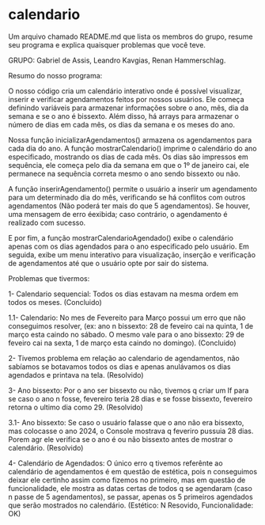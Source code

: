 # calendario
Um arquivo chamado README.md que lista os membros do grupo, resume seu programa e explica quaisquer problemas que você teve.

GRUPO: Gabriel de Assis, Leandro Kavgias, Renan Hammerschlag.

Resumo do nosso programa:

O nosso código cria um calendário interativo onde é possível visualizar, inserir e verificar agendamentos feitos por nossos usuários. Ele começa definindo variáveis para armazenar informações sobre o ano, mês, dia da semana e se o ano é bissexto. Além disso, há arrays para armazenar o número de dias em cada mês, os dias da semana e os meses do ano.

Nossa função inicializarAgendamentos() armazena os agendamentos para cada dia do ano. A função mostrarCalendario() imprime o calendário do ano especificado, mostrando os dias de cada mês. Os dias são impressos em sequência, ele começa pelo dia da semana em que o 1º de janeiro cai, ele permanece na sequência correta mesmo o ano sendo bissexto ou não.

A função inserirAgendamento() permite o usuário a inserir um agendamento para um determinado dia do mês, verificando se há conflitos com outros agendamentos (Não poderá ter mais do que 5 agendamentos). Se houver, uma mensagem de erro éexibida; caso contrário, o agendamento é realizado com sucesso.

E por fim, a função mostrarCalendarioAgendado() exibe o calendário apenas com os dias agendados para o ano especificado pelo usuário. Em seguida, exibe um menu interativo para visualização, inserção e verificação de agendamentos até que o usuário opte por sair do sistema.

Problemas que tivermos:

1- Calendario sequencial: Todos os dias estavam na mesma ordem em todos os meses. (Concluido)

1.1- Calendario: No mes de Fevereito para Março possui um erro que não conseguimos resolver, (ex: ano n bissexto: 28 de feveiro cai na quinta, 1 de março esta caindo no sábado. O mesmo vale para o ano bissexto: 29 de feveiro cai na sexta, 1 de março esta caindo no domingo). (Concluido)

2- Tivemos problema em relação ao calendario de agendamentos, não sabíamos se botavamos todos os dias e apenas anulávamos os dias agendados e printava na tela. (Resolvido)

3- Ano bissexto: Por o ano ser bissexto ou não, tivemos q criar um If para se caso o ano n fosse, fevereiro teria 28 dias e se fosse bissexto, fevereiro retorna o ultimo dia como 29. (Resolvido)

3.1- Ano bissexto: Se caso o usuário falasse que o ano não era bissexto, mas colocasse o ano 2024, o Console mostrava q feveriro pussuia 28 dias. Porem agr ele verifica se o ano é ou não bissexto antes de mostrar o calendário. (Resolvido)

4- Calendário de Agendados: O único erro q tivemos referênte ao calendário de agendamentos é em questão de estética, pois n conseguimos deixar ele certinho assim como fizemos no primeiro, mas em questão de funcionalidade, ele mostra as datas certas de todos q se agendaram (caso n passe de 5 agendamentos), se passar, apenas os 5 primeiros agendados que serão mostrados no calendário. (Estético: N Resovido, Funcionalidade: OK)
